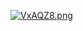 
<a href="https://imgchr.com/i/VxAQZ8"><img src="https://s2.ax1x.com/2019/06/20/VxAQZ8.th.png" alt="VxAQZ8.png" border="0" /></a>
